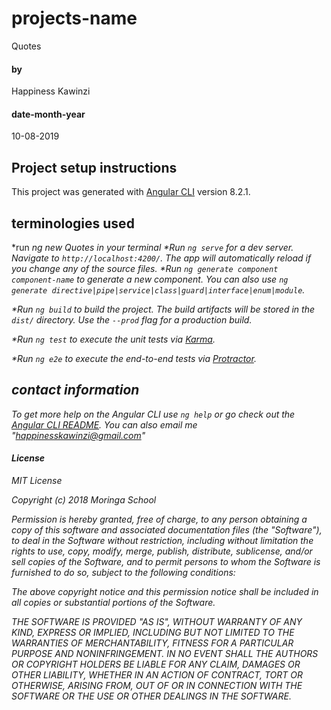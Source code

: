 # projects-name
Quotes

#### by
Happiness Kawinzi

#### date-month-year
10-08-2019



## Project setup instructions
This project was generated with [Angular CLI](https://github.com/angular/angular-cli) version 8.2.1.


## terminologies used 
*run <em>ng new Quotes<em> in your terminal
*Run `ng serve` for a dev server. Navigate to `http://localhost:4200/`. The app will automatically reload if you change any of the source files.
*Run `ng generate component component-name` to generate a new component. You can also use `ng generate directive|pipe|service|class|guard|interface|enum|module`.

*Run `ng build` to build the project. The build artifacts will be stored in the `dist/` directory. Use the `--prod` flag for a production build.

*Run `ng test` to execute the unit tests via [Karma](https://karma-runner.github.io).

*Run `ng e2e` to execute the end-to-end tests via [Protractor](http://www.protractortest.org/).

## contact information

To get more help on the Angular CLI use `ng help` or go check out the [Angular CLI README](https://github.com/angular/angular-cli/blob/master/README.md).
You can also email me "happinesskawinzi@gmail.com"

  #### License 
  MIT License

Copyright (c) 2018 Moringa School

Permission is hereby granted, free of charge, to any person obtaining a copy of this software and associated documentation files (the "Software"), to deal in the Software without restriction, including without limitation the rights to use, copy, modify, merge, publish, distribute, sublicense, and/or sell copies of the Software, and to permit persons to whom the Software is furnished to do so, subject to the following conditions:

The above copyright notice and this permission notice shall be included in all copies or substantial portions of the Software.

THE SOFTWARE IS PROVIDED "AS IS", WITHOUT WARRANTY OF ANY KIND, EXPRESS OR IMPLIED, INCLUDING BUT NOT LIMITED TO THE WARRANTIES OF MERCHANTABILITY, FITNESS FOR A PARTICULAR PURPOSE AND NONINFRINGEMENT. IN NO EVENT SHALL THE AUTHORS OR COPYRIGHT HOLDERS BE LIABLE FOR ANY CLAIM, DAMAGES OR OTHER LIABILITY, WHETHER IN AN ACTION OF CONTRACT, TORT OR OTHERWISE, ARISING FROM, OUT OF OR IN CONNECTION WITH THE SOFTWARE OR THE USE OR OTHER DEALINGS IN THE SOFTWARE.